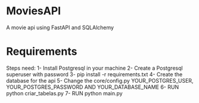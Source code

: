 # MoviesAPI
A movie api using FastAPI and SQLAlchemy

# Requirements

Steps need:
1- Install Postgresql in your machine
2- Create a Postgresql superuser with password
3- pip install -r requirements.txt
4- Create the database for the api
5- Change the core/config.py YOUR_POSTGRES_USER, YOUR_POSTGRES_PASSWORD AND YOUR_DATABASE_NAME
6- RUN python criar_tabelas.py
7- RUN python main.py

